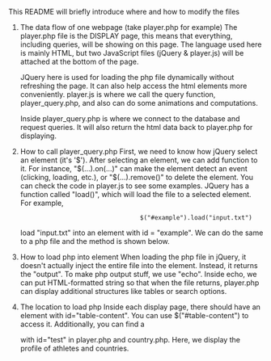 This README will briefly introduce where and how to modify the files

1. The data flow of one webpage (take player.php for example)
    The player.php file is the DISPLAY page, this means that everything, including queries, will be showing on this page. The language used here is mainly HTML, but two JavaScript files (jQuery & player.js) will be attached at the bottom of the page.

    JQuery here is used for loading the php file dynamically without refreshing the page. It can also help access the html elements more conveniently. player.js is where we call the query function, player_query.php, and also can do some animations and computations.

    Inside player_query.php is where we connect to the database and request queries. It will also return the html data back to player.php for displaying.

2. How to call player_query.php
    First, we need to know how jQuery select an element (it's '$'). After selecting an element, we can add function to it. For instance, "$(...).on(...)" can make the element detect an event (clicking, loading, etc.), or "$(...).remove()" to delete the element. You can check the code in player.js to see some examples.
    JQuery has a function called "load()", which will load the file to a selected element. For example,

                                        $("#example").load("input.txt")
    
    load "input.txt" into an element with id = "example". We can do the same to a php file and the method is shown below.

3. How to load php into element
    When loading the php file in jQuery, it doesn't actually inject the entire file into the element. Instead, it returns the "output". To make php output stuff, we use "echo". Inside echo, we can put HTML-formatted string so that when the file returns, player.php can display additional structures like tables or search options.

4. The location to load php
    Inside each display page, there should have an element <tbody> with id="table-content". You can use $("#table-content") to access it. Additionally, you can find a <div> with id="test" in player.php and country.php. Here, we display the profile of athletes and countries.